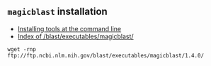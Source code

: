 ## `magicblast` installation

* [Installing tools at the command line](https://astrobiomike.github.io/bash/installing_tools)
* [Index of /blast/executables/magicblast/](ftp://ftp.ncbi.nlm.nih.gov/blast/executables/magicblast/)

```
wget -rnp ftp://ftp.ncbi.nlm.nih.gov/blast/executables/magicblast/1.4.0/
```
